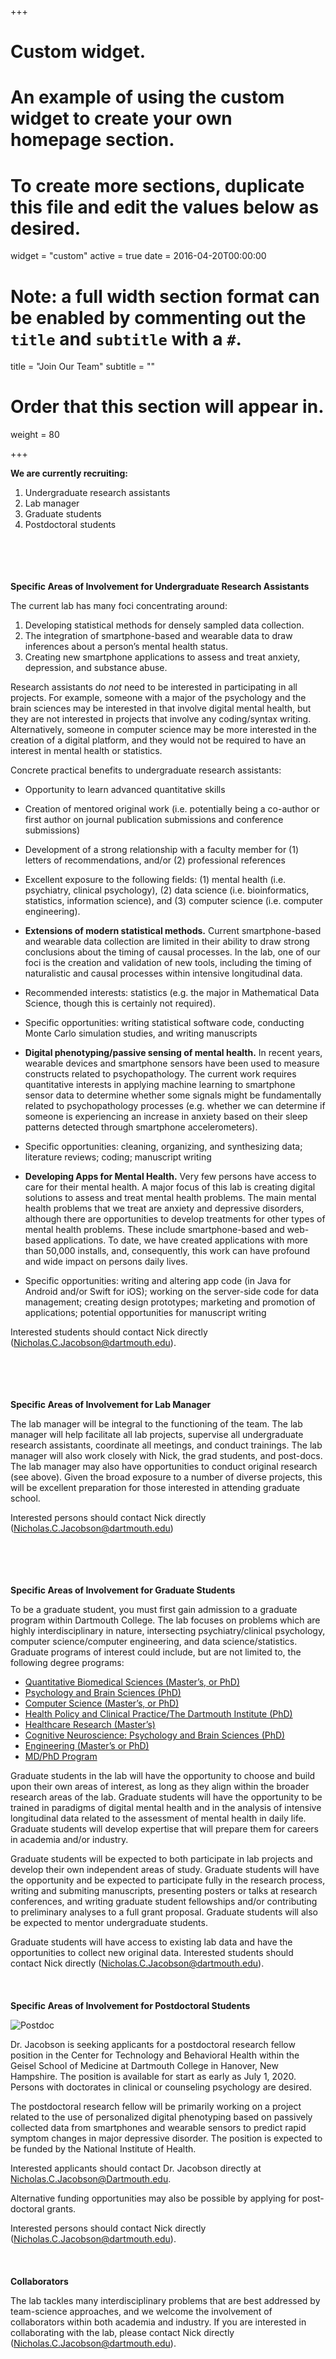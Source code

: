 +++
# Custom widget.
# An example of using the custom widget to create your own homepage section.
# To create more sections, duplicate this file and edit the values below as desired.
widget = "custom"
active = true
date = 2016-04-20T00:00:00

# Note: a full width section format can be enabled by commenting out the `title` and `subtitle` with a `#`.
title = "Join Our Team"
subtitle = ""

# Order that this section will appear in.
weight = 80

+++


**We are currently recruiting:**

1.	Undergraduate research assistants
2.	Lab manager
3.	Graduate students
4.	Postdoctoral students

<br/><br/>
<br/><br/>
**Specific Areas of Involvement for Undergraduate Research Assistants**

The current lab has many foci concentrating around:

1. Developing statistical methods for densely sampled data collection.
2. The integration of smartphone-based and wearable data to draw inferences about a person’s mental health status.
3. Creating new smartphone applications to assess and treat anxiety, depression, and substance abuse. 

Research assistants do *not* need to be interested in participating in all projects. For example, someone with a major of the psychology and the brain sciences may be interested in that involve digital mental health, but they are not interested in projects that involve any coding/syntax writing. Alternatively, someone in computer science may be more interested in the creation of a digital platform, and they would not be required to have an interest in mental health or statistics. 

Concrete practical benefits to undergraduate research assistants:

* Opportunity to learn advanced quantitative skills
* Creation of mentored original work (i.e. potentially being a co-author or first author on journal publication submissions and conference submissions)
* Development of a strong relationship with a faculty member for (1) letters of recommendations, and/or (2) professional references
* Excellent exposure to the following fields: (1) mental health (i.e. psychiatry, clinical psychology), (2) data science (i.e. bioinformatics, statistics, information science), and (3) computer science (i.e. computer engineering).

* **Extensions of modern statistical methods.** Current smartphone-based and wearable data collection are limited in their ability to draw strong conclusions about the timing of causal processes. In the lab, one of our foci is the creation and validation of new tools, including the timing of naturalistic and causal processes within intensive longitudinal data. 
* Recommended interests: statistics (e.g. the major in Mathematical Data Science, though this is certainly not required).
* Specific opportunities: writing statistical software code, conducting Monte Carlo simulation studies, and writing manuscripts

* **Digital phenotyping/passive sensing of mental health.** In recent years, wearable devices and smartphone sensors have been used to measure constructs related to psychopathology. The current work requires quantitative interests in applying machine learning to smartphone sensor data to determine whether some signals might be fundamentally related to psychopathology processes (e.g. whether we can determine if someone is experiencing an increase in anxiety based on their sleep patterns detected through smartphone accelerometers). 
* Specific opportunities: cleaning, organizing, and synthesizing data; literature reviews; coding; manuscript writing

* **Developing Apps for Mental Health.** Very few persons have access to care for their mental health. A major focus of this lab is creating digital solutions to assess and treat mental health problems. The main mental health problems that we treat are anxiety and depressive disorders, although there are opportunities to develop treatments for other types of mental health problems. These include smartphone-based and web-based applications. To date, we have created applications with more than 50,000 installs, and, consequently, this work can have profound and wide impact on persons daily lives. 
* Specific opportunities: writing and altering app code (in Java for Android and/or Swift for iOS); working on the server-side code for data management; creating design prototypes; marketing and promotion of applications; potential opportunities for manuscript writing

Interested students should contact Nick directly (Nicholas.C.Jacobson@dartmouth.edu).

<br/><br/>
<br/><br/>
**Specific Areas of Involvement for Lab Manager**

The lab manager will be integral to the functioning of the team. The lab manager will help facilitate all lab projects, supervise all undergraduate research assistants, coordinate all meetings, and conduct trainings. The lab manager will also work closely with Nick, the grad students, and post-docs. The lab manager may also have opportunities to conduct original research (see above). Given the broad exposure to a number of diverse projects, this will be excellent preparation for those interested in attending graduate school. 

Interested persons should contact Nick directly (Nicholas.C.Jacobson@dartmouth.edu)

<br/><br/>
<br/><br/>
**Specific Areas of Involvement for Graduate Students**

To be a graduate student, you must first gain admission to a graduate program within Dartmouth College. 
The lab focuses on problems which are highly interdisciplinary in nature, intersecting psychiatry/clinical psychology, computer science/computer engineering, and data science/statistics. Graduate programs of interest could include, but are not limited to, the following degree programs:

* [Quantitative Biomedical Sciences (Master’s, or PhD)](https://www.dartmouth.edu/~qbs/)
* [Psychology and Brain Sciences (PhD)](http://pbs.dartmouth.edu/)
* [Computer Science (Master’s, or PhD)](http://web.cs.dartmouth.edu/)
* [Health Policy and Clinical Practice/The Dartmouth Institute (PhD)]( https://tdi.dartmouth.edu/education/degree-programs/phd/health-policy-phd)
* [Healthcare Research (Master’s)]( https://tdi.dartmouth.edu/education/degree-programs/master-science-healthcare-research/curriculum)
* [Cognitive Neuroscience: Psychology and Brain Sciences (PhD)]( http://pbs.dartmouth.edu/)
* [Engineering (Master’s or PhD)](http://engineering.dartmouth.edu/academics/graduate/phd/)
* [MD/PhD Program](https://geiselmed.dartmouth.edu/mdphd/)


Graduate students in the lab will have the opportunity to choose and build upon their own areas of interest, as long as they align within the broader research areas of the lab. Graduate students will have the opportunity to be trained in paradigms of digital mental health and in the analysis of intensive longitudinal data related to the assessment of mental health in daily life. Graduate students will develop expertise that will prepare them for careers in academia and/or industry. 

Graduate students will be expected to both participate in lab projects and develop their own independent areas of study. Graduate students will have the opportunity and be expected to participate fully in the research process, writing and submiting manuscripts, presenting posters or talks at research conferences, and writing graduate student fellowships and/or contributing to preliminary analyses to a full grant proposal. Graduate students will also be expected to mentor undergraduate students. 

Graduate students will have access to existing lab data and have the opportunities to collect new original data.
Interested students should contact Nick directly (Nicholas.C.Jacobson@dartmouth.edu).
<br/><br/>
<br/><br/>
**Specific Areas of Involvement for Postdoctoral Students**

![Postdoc](/img/NIMH_Postdoctoral_Position_Posting.png)

Dr. Jacobson is seeking applicants for a postdoctoral research fellow position in the Center for Technology and Behavioral Health within the Geisel School of Medicine at Dartmouth College in Hanover, New Hampshire. The position is available for start as early as July 1, 2020. Persons with doctorates in clinical or counseling psychology are desired. 

The postdoctoral research fellow will be primarily working on a project related to the use of personalized digital phenotyping based on passively collected data from smartphones and wearable sensors to predict rapid symptom changes in major depressive disorder. The position is expected to be funded by the National Institute of Health.  

Interested applicants should contact Dr. Jacobson directly at Nicholas.C.Jacobson@Dartmouth.edu.


Alternative funding opportunities may also be possible by applying for post-doctoral grants. 

Interested persons should contact Nick directly (Nicholas.C.Jacobson@dartmouth.edu).
<br/><br/>
<br/><br/>
**Collaborators**

The lab tackles many interdisciplinary problems that are best addressed by team-science approaches, and we welcome the involvement of collaborators within both academia and industry. If you are interested in collaborating with the lab, please contact Nick directly (Nicholas.C.Jacobson@dartmouth.edu).
